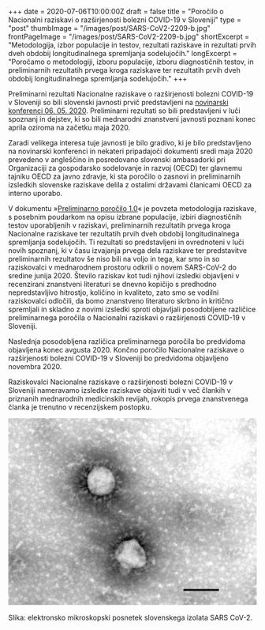 +++
date = 2020-07-06T10:00:00Z
draft = false
title = "Poročilo o Nacionalni raziskavi o razširjenosti bolezni COVID-19 v Sloveniji"
type = "post"
thumbImage = "/images/post/SARS-CoV2-2209-b.jpg"
frontPageImage = "/images/post/SARS-CoV2-2209-b.jpg"
shortExcerpt = "Metodologija, izbor populacije in testov, rezultati raziskave in rezultati prvih dveh obdobij longitudinalnega spremljanja sodelujočih."
longExcerpt = "Poročamo o metodologiji, izboru populacije, izboru diagnostičnih testov, in preliminarnih rezultatih prvega kroga raziskave ter rezultatih prvih dveh obdobij longitudinalnega spremljanja sodelujočih."
+++


Preliminarni rezultati Nacionalne raziskave o razširjenosti bolezni COVID-19 v Sloveniji so bili slovenski javnosti prvič predstavljeni na [novinarski konferenci 06. 05. 2020](https://vzivo.sta.si/). Preliminarni rezultati so bili predstavljeni v luči spoznanj in dejstev, ki so bili mednarodni znanstveni javnosti poznani konec aprila oziroma na začetku maja 2020.

Zaradi velikega interesa tuje javnosti je bilo gradivo, ki je bilo predstavljeno na novinarski konferenci in nekateri pripadajoči dokumenti sredi maja 2020 prevedeno v angleščino in posredovano slovenski ambasadorki pri Organizaciji za gospodarsko sodelovanje in razvoj (OECD) ter glavnemu tajniku OECD za javno zdravje, ki sta poročilo o zasnovi in preliminarnih izsledkih slovenske raziskave delila z ostalimi državami članicami OECD za interno uporabo.

V dokumentu »[Preliminarno poročilo 1.0](http://file.biolab.si/files/2020-07-6-covid-19-slovenija-porocilo-1-0.pdf)« je povzeta metodologija raziskave, s posebnim poudarkom na opisu izbrane populacije, izbiri diagnostičnih testov uporabljenih v raziskavi, preliminarnih rezultatih prvega kroga Nacionalne raziskave ter rezultatih prvih dveh obdobij longitudinalnega spremljanja sodelujočih. Ti rezultati so predstavljeni in ovrednoteni v luči novih spoznanj, ki v času izvajanja prvega dela raziskave ter predstavitve preliminarnih rezultatov še niso bili na voljo in tega, kar smo in so raziskovalci v mednarodnem prostoru odkrili o novem SARS-CoV-2 do sredine junija 2020. Število raziskav kot tudi njihovi izsledki objavljeni v recenzirani znanstveni literaturi se dnevno kopičijo s predhodno nepredstavljivo hitrostjo, količino in kvaliteto, zato smo se vodilni raziskovalci odločili, da bomo znanstveno literaturo skrbno in kritično spremljali in skladno z novimi izsledki sproti objavljali posodobljene različice preliminarnega poročila o Nacionalni raziskavi o razširjenosti COVID-19 v Sloveniji.

Naslednja posodobljena različica preliminarnega poročila bo predvidoma objavljena konec avgusta 2020.
Končno poročilo Nacionalne raziskave o razširjenosti bolezni COVID-19 v Sloveniji bo predvidoma objavljeno novembra 2020.

Raziskovalci Nacionalne raziskave o razširjenosti bolezni COVID-19 v Sloveniji nameravamo izsledke raziskave objaviti tudi v več člankih v priznanih mednarodnih medicinskih revijah, rokopis prvega znanstvenega članka je trenutno v recenzijskem postopku.

![](/images/post/SARS-CoV2-2209-b-large.jpg)

Slika: elektronsko mikroskopski posnetek slovenskega izolata SARS CoV-2.